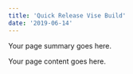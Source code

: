 ```yaml
---
title: 'Quick Release Vise Build'
date: '2019-06-14'
---
```


Your page summary goes here.

Your page content goes here.